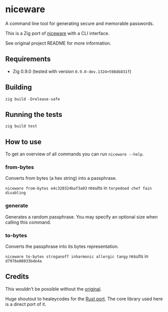 # niceware

A command line tool for generating secure and memorable passwords.


This is a Zig port of [niceware](https://github.com/diracdeltas/niceware) with a CLI interface.

See original project README for more information.

## Requirements

- Zig 0.9.0 (tested with version `0.9.0-dev.1324+598db831f`)

## Building

`zig build -Drelease-safe`

## Running the tests

`zig build test`

## How to use

To get an overview of all commands you can run `niceware --help`.

### from-bytes

Converts from bytes (a hex string) into a passphrase.

`niceware from-bytes e4c320324baf3a03` results in `torpedoed chef fain disabling`

### generate

Generates a random passphrase. You may specify an optional size when calling this command.

### to-bytes

Converts the passphrase into its bytes representation.

`niceware to-bytes stroganoff inharmonic allergic tangy` results in `d7976e08033bde4a`

## Credits

This wouldn't be possible without the [original](https://github.com/diracdeltas/niceware). 

Huge shoutout to healeycodes for the [Rust port](https://github.com/healeycodes/niceware).
The core library used here is a direct port of it.
